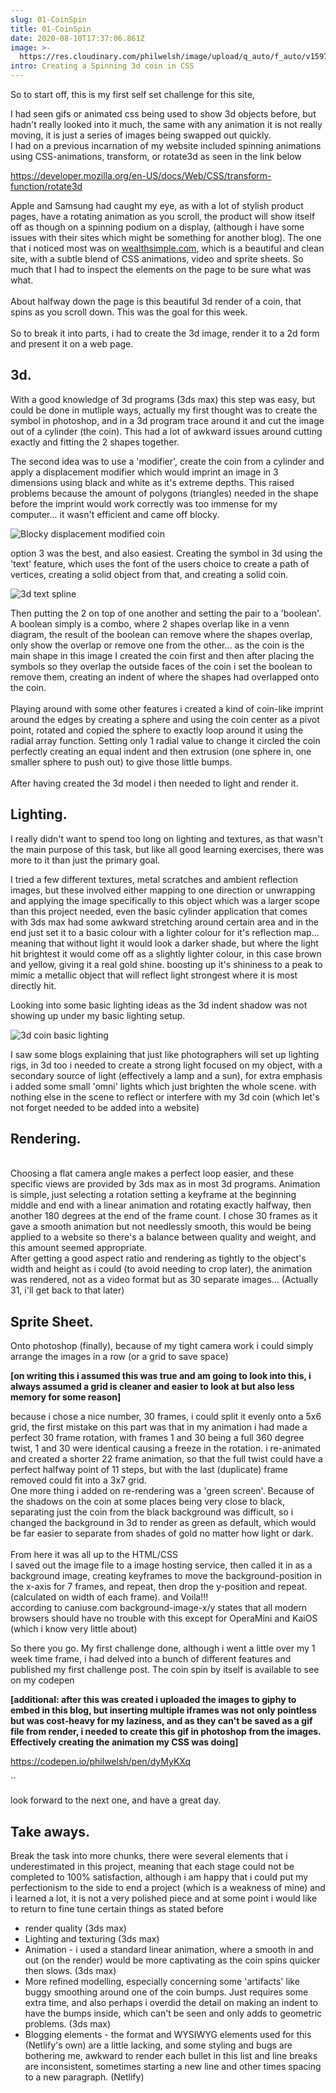 ```yaml
---
slug: 01-CoinSpin
title: 01-CoinSpin
date: 2020-08-10T17:37:06.861Z
image: >-
  https://res.cloudinary.com/philwelsh/image/upload/q_auto/f_auto/v1597166284/projects/coinspin/spincoin_aiv4rw.gif
intro: Creating a Spinning 3d coin in CSS
---
```

So to start off, this is my first self set challenge for this site,

I had seen gifs or animated css being used to show 3d objects before, but hadn't really looked into it much, the same with any animation it is not really moving, it is just a series of images being swapped out quickly.\
I had on a previous incarnation of my website included spinning animations using CSS-animations, transform, or rotate3d as seen in the link below

<https://developer.mozilla.org/en-US/docs/Web/CSS/transform-function/rotate3d>

Apple and Samsung had caught my eye, as with a lot of stylish product pages, have a rotating animation as you scroll, the product will show itself off as though on a spinning podium on a display, (although i have some issues with their sites which might be something for another blog). The one that i noticed most was on [wealthsimple.com](https://www.wealthsimple.com), which is a beautiful and clean site, with a subtle blend of CSS animations, video and sprite sheets. So much that I had to inspect the elements on the page to be sure what was what.\
\
About halfway down the page is this beautiful 3d render of a coin, that spins as you scroll down. This was the goal for this week.\
\
So to break it into parts, i had to create the 3d image, render it to a 2d form and present it on a web page.

## 3d.

With a good knowledge of 3d programs (3ds max) this step was easy, but could be done in mutliple ways, actually my first thought was to create the symbol in photoshop, and in a 3d program trace around it and cut the image out of a cylinder (the coin). This had a lot of awkward issues around cutting exactly and fitting the 2 shapes together.

The second idea was to use a 'modifier', create the coin from a cylinder and apply a displacement modifier which would imprint an image in 3 dimensions using black and white as it's extreme depths. This raised problems because the amount of polygons (triangles) needed in the shape before the imprint would work correctly was too immense for my computer... it wasn't efficient and came off blocky.

![Blocky displacement modified coin](https://res.cloudinary.com/philwelsh/image/upload/q_auto/f_auto/v1597780214/projects/coinspin/coinspin-wip-2_sxdq3p.jpg "Blocky displacement modified coin")

option 3 was the best, and also easiest. Creating the symbol in 3d using the 'text' feature, which uses the font of the users choice to create a path of vertices, creating a solid object from that, and creating a solid coin. 

![3d text spline](https://res.cloudinary.com/philwelsh/image/upload/q_auto/f_auto/v1597780214/projects/coinspin/coinspin-wip-1_ktqxah.jpg "3d text spline")

Then putting the 2 on top of one another and setting the pair to a 'boolean'. A boolean simply is a combo, where 2 shapes overlap like in a venn diagram, the result of the boolean can remove where the shapes overlap, only show the overlap or remove one from the other... as the coin is the main shape in this image I created the coin first and then after placing the symbols so they overlap the outside faces of the coin i set the boolean to remove them, creating an indent of where the shapes had overlapped onto the coin.\
\
Playing around with some other features i created a kind of coin-like imprint around the edges by creating a sphere and using the coin center as a pivot point, rotated and copied the sphere to exactly loop around it using the radial array function. Setting only 1 radial value to change it circled the coin perfectly creating an equal indent and then extrusion (one sphere in, one smaller sphere to push out) to give those little bumps.\
\
After having created the 3d model i then needed to light and render it. 

## Lighting.

I really didn't want to spend too long on lighting and textures, as that wasn't the main purpose of this task, but like all good learning exercises, there was more to it than just the primary goal.

I tried a few different textures, metal scratches and ambient reflection images, but these involved either mapping to one direction or unwrapping and applying the image specifically to this object which was a larger scope than this project needed, even the basic cylinder application that comes with 3ds max had some awkward stretching around certain area and in the end just set it to a basic colour with a lighter colour for it's reflection map... meaning that without light it would look a darker shade, but where the light hit brightest it would come off as a slightly lighter colour, in this case brown and yellow, giving it a real gold shine. boosting up it's shininess to a peak to mimic a metallic object that will reflect light strongest where it is most directly hit.

Looking into some basic lighting ideas as the 3d indent shadow was not showing up under my basic lighting setup.

![3d coin basic lighting](https://res.cloudinary.com/philwelsh/image/upload/q_auto/f_auto/v1597780213/projects/coinspin/coinspin-wip-3_llhdoe.jpg "3d coin basic lighting")

I saw some blogs explaining that just like photographers will set up lighting rigs, in 3d too i needed to create a strong light focused on my object, with a secondary source of light (effectively a lamp and a sun), for extra emphasis i added some small 'omni' lights which just brighten the whole scene. with nothing else in the scene to reflect or interfere with my 3d coin (which let's not forget needed to be added into a website)

## Rendering.

\
Choosing a flat camera angle makes a perfect loop easier, and these specific views are provided by 3ds max as in most 3d programs. Animation is simple, just selecting a rotation setting a keyframe at the beginning middle and end with a linear animation and rotating exactly halfway, then another 180 degrees at the end of the frame count. I chose 30 frames as it gave a smooth animation but not needlessly smooth, this would be being applied to a website so there's a balance between quality and weight, and this amount seemed appropriate.\
After getting a good aspect ratio and rendering as tightly to the object's width and height as i could (to avoid needing to crop later), the animation was rendered, not as a video format but as 30 separate images... (Actually 31, i'll get back to that later)

## Sprite Sheet.

Onto photoshop (finally), because of my tight camera work i could simply arrange the images in a row (or a grid to save space) 

**\[on writing this i assumed this was true and am going to look into this, i always assumed a grid is cleaner and easier to look at but also less memory for some reason]**

because i chose a nice number, 30 frames, i could split it evenly onto a 5x6 grid, the first mistake on this part was that in my animation i had made a perfect 30 frame rotation, with frames 1 and 30 being a full 360 degree twist, 1 and 30 were identical causing a freeze in the rotation. i re-animated and created a shorter 22 frame animation, so that the full twist could have a perfect halfway point of 11 steps, but with the last (duplicate) frame removed could fit into a 3x7 grid.\
One more thing i added on re-rendering was a 'green screen'. Because of the shadows on the coin at some places being very close to black, separating just the coin from the black background was difficult, so i changed the background in 3d to render as green as default, which would be far easier to separate from shades of gold no matter how light or dark.\
\
From here it was all up to the HTML/CSS\
I saved out the image file to a image hosting service, then called it in as a background image, creating keyframes to move the background-position in the x-axis for 7 frames, and repeat, then drop the y-position and repeat. (calculated on width of each frame). and Voila!!! \
according to caniuse.com background-image-x/y states that all modern browsers should have no trouble with this except for OperaMini and KaiOS (which i know very little about)

So there you go. My first challenge done, although i went a little over my 1 week time frame, i had delved into a bunch of different features and published my first challenge post. The coin spin by itself is available to see on my codepen

**\[additional: after this was created i uploaded the images to giphy to embed in this blog, but inserting multiple iframes was not only pointless but was cost-heavy for my laziness, and as they can't be saved as a gif file from render, i needed to create this gif in photoshop from the images. Effectively creating the animation my CSS was doing]**

<https://codepen.io/philwelsh/pen/dyMyKXq>

``

look forward to the next one, and have a great day.

## Take aways.

Break the task into more chunks, there were several elements that i underestimated in this project, meaning that each stage could not be completed to 100% satisfaction, although i am happy that i could put my perfectionism to the side to end a project (which is a weakness of mine) and i learned a lot, it is not a very polished piece and at some point i would like to return to fine tune certain things as stated before

* render quality (3ds max)
* Lighting and texturing (3ds max)
* Animation - i used a standard linear animation, where a smooth in and out (on the render) would be more captivating as the coin spins quicker then slows. (3ds max)
* More refined modelling, especially concerning some 'artifacts' like buggy smoothing around one of the coin bumps. Just requires some extra time, and also perhaps i overdid the detail on making an indent to have the bumps inside, which can't be seen and only adds to geometric problems. (3ds max)
* Blogging elements - the format and WYSIWYG elements used for this (Netlify's own) are a little lacking, and some styling and bugs are bothering me, awkward to render each bullet in this list and line breaks are inconsistent, sometimes starting a new line and other times spacing to a new paragraph. (Netlify)

